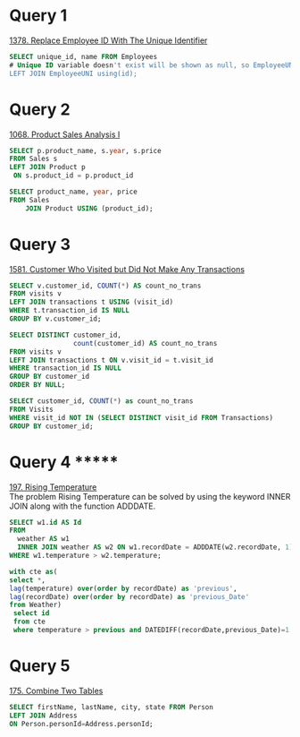 # Query 1
[1378. Replace Employee ID With The Unique Identifier](https://leetcode.com/problems/replace-employee-id-with-the-unique-identifier/description/?envType=study-plan-v2&envId=top-sql-50)

```SQL
SELECT unique_id, name FROM Employees
# Unique ID variable doesn't exist will be shown as null, so EmployeeUNI table is put at the  right side of LEFT JOIN function
LEFT JOIN EmployeeUNI using(id);
```
# Query 2
[1068. Product Sales Analysis I](https://leetcode.com/problems/product-sales-analysis-i/description/?envType=study-plan-v2&envId=top-sql-50)

```sql
SELECT p.product_name, s.year, s.price
FROM Sales s 
LEFT JOIN Product p
 ON s.product_id = p.product_id
```
```SQL
SELECT product_name, year, price
FROM Sales
    JOIN Product USING (product_id);
```
# Query 3
[1581. Customer Who Visited but Did Not Make Any Transactions](https://leetcode.com/problems/customer-who-visited-but-did-not-make-any-transactions/description/?envType=study-plan-v2&envId=top-sql-50)

```sql
SELECT v.customer_id, COUNT(*) AS count_no_trans
FROM visits v
LEFT JOIN transactions t USING (visit_id)
WHERE t.transaction_id IS NULL
GROUP BY v.customer_id;
```
```SQL
SELECT DISTINCT customer_id,
                count(customer_id) AS count_no_trans
FROM visits v
LEFT JOIN transactions t ON v.visit_id = t.visit_id
WHERE transaction_id IS NULL
GROUP BY customer_id
ORDER BY NULL;
```
```SQL
SELECT customer_id, COUNT(*) as count_no_trans
FROM Visits
WHERE visit_id NOT IN (SELECT DISTINCT visit_id FROM Transactions)
GROUP BY customer_id;
```
# Query 4 *****
[197. Rising Temperature](https://leetcode.com/problems/rising-temperature/description/?envType=study-plan-v2&envId=top-sql-50)<br>
The problem Rising Temperature can be solved by using the keyword INNER JOIN along with the function ADDDATE.

```sql
SELECT w1.id AS Id
FROM
  weather AS w1
  INNER JOIN weather AS w2 ON w1.recordDate = ADDDATE(w2.recordDate, 1)
WHERE w1.temperature > w2.temperature;
```
```sql
with cte as(
select *,
lag(temperature) over(order by recordDate) as 'previous',
lag(recordDate) over(order by recordDate) as 'previous_Date'
from Weather)
 select id
 from cte 
 where temperature > previous and DATEDIFF(recordDate,previous_Date)=1
```
# Query 5
[175. Combine Two Tables](https://leetcode.com/problems/combine-two-tables/description/)

```sql
SELECT firstName, lastName, city, state FROM Person
LEFT JOIN Address
ON Person.personId=Address.personId;
```

